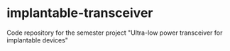 # implantable-transceiver
Code repository for the semester project "Ultra-low power transceiver for implantable devices"
